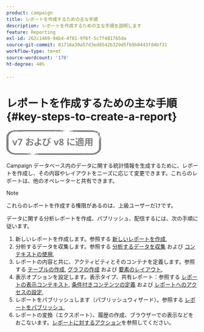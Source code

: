 ```yaml
---
product: campaign
title: レポートを作成するための主な手順
description: レポートを作成するための主な手順を説明します
feature: Reporting
exl-id: 262c1469-94b4-4f81-9f6f-5c7f481765da
source-git-commit: 81716a30a57d3ed8542b329d5fb9b0443fd4bf31
workflow-type: tm+mt
source-wordcount: '170'
ht-degree: 48%

---
```


# レポートを作成するための主な手順{#key-steps-to-create-a-report}

![](../../assets/common.svg)

Campaign データベース内のデータに関する統計情報を生成するために、レポートを作成し、その内容やレイアウトをニーズに応じて変更できます。これらのレポートは、他のオペレーターと共有できます。

>[!NOTE]
>
>これらのレポートを作成する権限があるのは、上級ユーザーだけです。

データに関する分析レポートを作成、パブリッシュ、配信するには、次の手順に従います。

1. 新しいレポートを作成します。参照する [新しいレポートを作成](../../reporting/using/creating-a-new-report.md),
1. 分析するデータを収集します。参照する [分析するデータを収集](../../reporting/using/collecting-data-to-analyze.md) および [コンテキストの使用](../../reporting/using/using-the-context.md),
1. レポートの内容と共に、アクティビティとそのコンテナを定義します。参照する [テーブルの作成](../../reporting/using/creating-a-table.md), [グラフの作成](../../reporting/using/creating-a-chart.md) および [要素のレイアウト](../../reporting/using/element-layout.md),
1. 表示オプションを設定します。表示タイプ、共有レポート：参照する [レポートの表示コンテキスト](../../reporting/using/configuring-access-to-the-report.md#report-display-context), [条件付きコンテンツの定義](../../reporting/using/defining-a-conditional-content.md) および [レポートへのアクセスの設定](../../reporting/using/configuring-access-to-the-report.md),
1. レポートをパブリッシュします（パブリッシュウィザード）。参照する [レポートをパブリッシュ](../../reporting/using/configuring-access-to-the-report.md#publishing-the-report),
1. レポートの変換（エクスポート）、履歴の作成、ブラウザーでの表示などをおこないます。[レポートに対するアクション](../../reporting/using/actions-on-reports.md)を参照してください。
